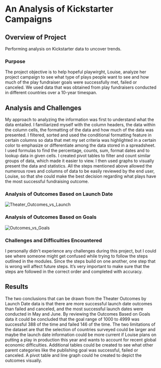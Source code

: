 # An Analysis of Kickstarter Campaigns

## Overview of Project
Performing analysis on Kickstarter data to uncover trends.

### Purpose
  The project objective is to help hopeful playwirght, Louise, analyze her project campaign to see what type of plays people want to see and how much of the play fundraiser goals were successfully met, failed or canceled. We used data that was obtained from play fundraisers conducted in different countries over a 10-year timespan.

## Analysis and Challenges
  My approach to analyzing the information was first to understand what the data entailed. I familiarized myself with the column headers, the data within the column cells, the formatting of the data and how much of the data was presented. I filtered, sorted and used the conditional formatting feature in certain columns so data that met my set criteria was highlighted in a certain color to emphasize or differentiate among the data stored in a spreadsheet. I used formulas to find the percentage, counts, sum, format dates and to lookup data in given cells. I created pivot tables to filter and count similar groups of data, which made it easier to view. I then used graphs to visually present the data and statistics. All the steps mentioned above allowed the numerous rows and columns of data to be easily reviewed by the end user, Louise, so that she could make the best decision regarding what plays have the most successful fundraising outcome.

### Analysis of Outcomes Based on Launch Date
![Theater_Outcomes_vs_Launch](https://user-images.githubusercontent.com/89553690/131593413-52c8876a-cd78-4df7-9d9e-565b921da851.png)

### Analysis of Outcomes Based on Goals
![Outcomes_vs_Goals](https://user-images.githubusercontent.com/89553690/131593482-600b3289-c5f5-4de1-a84d-528d069d3d11.png)

### Challenges and Difficulties Encountered
  I personally didn’t experience any challenges during this project, but I could see where someone might get confused while trying to follow the steps outlined in the modules. Since the steps build on one another, one step that is wrong will affect future steps. It’s very important to make sure that the steps are followed in the correct order and completed with accuracy. 

## Results
  The two conclusions that can be drawn from the Theater Outcomes by Launch Date data is that there are more successful launch date outcomes than failed and canceled, and the most successful launch dates were conducted in May and June. By reviewing the Outcomes Based on Goals data it could be concluded that the goal range of 1000 to 4999 was successful 388 of the time and failed 146 of the time. The two limitations of the dataset are that the selection of countries surveyed could be larger and maybe the launch date information could be more current if Louise plans on putting a play in production this year and wants to account for recent global economic difficulties. Additional tables could be created to see what other parent categories like the publishing goal was successful, failed or canceled. A pivot table and line graph could he created to depict the outcomes visually. 
